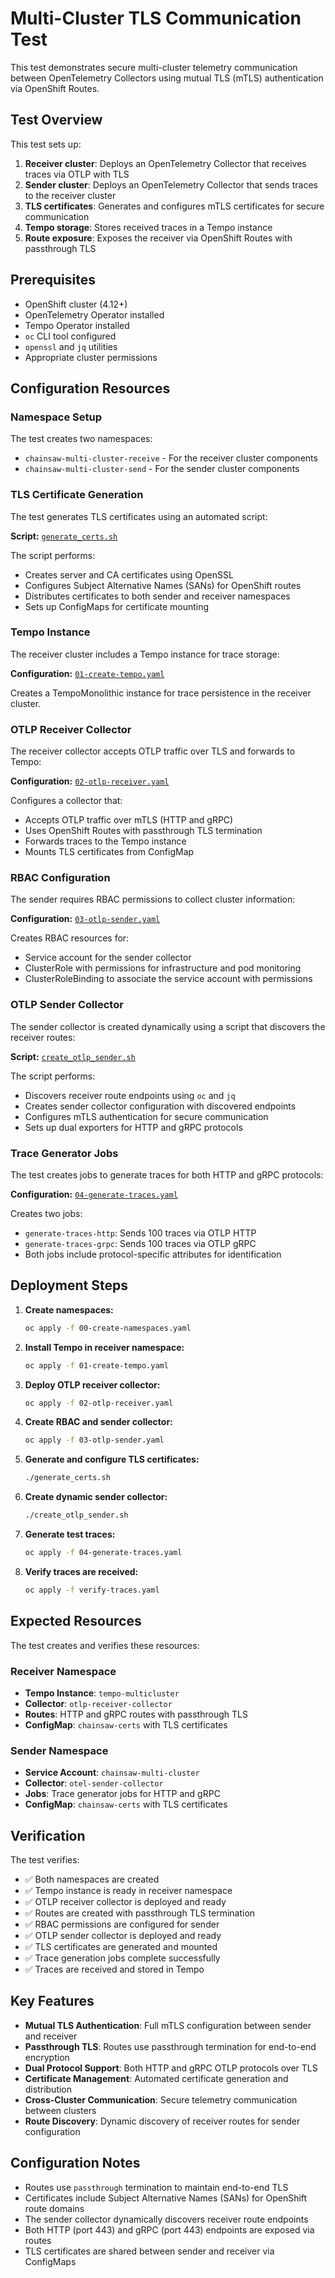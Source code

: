 # Multi-Cluster TLS Communication Test

This test demonstrates secure multi-cluster telemetry communication between OpenTelemetry Collectors using mutual TLS (mTLS) authentication via OpenShift Routes.

## Test Overview

This test sets up:
1. **Receiver cluster**: Deploys an OpenTelemetry Collector that receives traces via OTLP with TLS
2. **Sender cluster**: Deploys an OpenTelemetry Collector that sends traces to the receiver cluster
3. **TLS certificates**: Generates and configures mTLS certificates for secure communication
4. **Tempo storage**: Stores received traces in a Tempo instance
5. **Route exposure**: Exposes the receiver via OpenShift Routes with passthrough TLS

## Prerequisites

- OpenShift cluster (4.12+)
- OpenTelemetry Operator installed
- Tempo Operator installed
- `oc` CLI tool configured
- `openssl` and `jq` utilities
- Appropriate cluster permissions

## Configuration Resources

### Namespace Setup

The test creates two namespaces:
- `chainsaw-multi-cluster-receive` - For the receiver cluster components
- `chainsaw-multi-cluster-send` - For the sender cluster components

### TLS Certificate Generation

The test generates TLS certificates using an automated script:

**Script:** [`generate_certs.sh`](./generate_certs.sh)

The script performs:
- Creates server and CA certificates using OpenSSL
- Configures Subject Alternative Names (SANs) for OpenShift routes
- Distributes certificates to both sender and receiver namespaces
- Sets up ConfigMaps for certificate mounting

### Tempo Instance

The receiver cluster includes a Tempo instance for trace storage:

**Configuration:** [`01-create-tempo.yaml`](./01-create-tempo.yaml)

Creates a TempoMonolithic instance for trace persistence in the receiver cluster.

### OTLP Receiver Collector

The receiver collector accepts OTLP traffic over TLS and forwards to Tempo:

**Configuration:** [`02-otlp-receiver.yaml`](./02-otlp-receiver.yaml)

Configures a collector that:
- Accepts OTLP traffic over mTLS (HTTP and gRPC)
- Uses OpenShift Routes with passthrough TLS termination
- Forwards traces to the Tempo instance
- Mounts TLS certificates from ConfigMap

### RBAC Configuration

The sender requires RBAC permissions to collect cluster information:

**Configuration:** [`03-otlp-sender.yaml`](./03-otlp-sender.yaml)

Creates RBAC resources for:
- Service account for the sender collector
- ClusterRole with permissions for infrastructure and pod monitoring
- ClusterRoleBinding to associate the service account with permissions

### OTLP Sender Collector

The sender collector is created dynamically using a script that discovers the receiver routes:

**Script:** [`create_otlp_sender.sh`](./create_otlp_sender.sh)

The script performs:
- Discovers receiver route endpoints using `oc` and `jq`
- Creates sender collector configuration with discovered endpoints
- Configures mTLS authentication for secure communication
- Sets up dual exporters for HTTP and gRPC protocols

### Trace Generator Jobs

The test creates jobs to generate traces for both HTTP and gRPC protocols:

**Configuration:** [`04-generate-traces.yaml`](./04-generate-traces.yaml)

Creates two jobs:
- `generate-traces-http`: Sends 100 traces via OTLP HTTP
- `generate-traces-grpc`: Sends 100 traces via OTLP gRPC
- Both jobs include protocol-specific attributes for identification

## Deployment Steps

1. **Create namespaces:**
   ```bash
   oc apply -f 00-create-namespaces.yaml
   ```

2. **Install Tempo in receiver namespace:**
   ```bash
   oc apply -f 01-create-tempo.yaml
   ```

3. **Deploy OTLP receiver collector:**
   ```bash
   oc apply -f 02-otlp-receiver.yaml
   ```

4. **Create RBAC and sender collector:**
   ```bash
   oc apply -f 03-otlp-sender.yaml
   ```

5. **Generate and configure TLS certificates:**
   ```bash
   ./generate_certs.sh
   ```

6. **Create dynamic sender collector:**
   ```bash
   ./create_otlp_sender.sh
   ```

7. **Generate test traces:**
   ```bash
   oc apply -f 04-generate-traces.yaml
   ```

8. **Verify traces are received:**
   ```bash
   oc apply -f verify-traces.yaml
   ```

## Expected Resources

The test creates and verifies these resources:

### Receiver Namespace
- **Tempo Instance**: `tempo-multicluster`
- **Collector**: `otlp-receiver-collector`
- **Routes**: HTTP and gRPC routes with passthrough TLS
- **ConfigMap**: `chainsaw-certs` with TLS certificates

### Sender Namespace
- **Service Account**: `chainsaw-multi-cluster`
- **Collector**: `otel-sender-collector`
- **Jobs**: Trace generator jobs for HTTP and gRPC
- **ConfigMap**: `chainsaw-certs` with TLS certificates

## Verification

The test verifies:
- ✅ Both namespaces are created
- ✅ Tempo instance is ready in receiver namespace
- ✅ OTLP receiver collector is deployed and ready
- ✅ Routes are created with passthrough TLS termination
- ✅ RBAC permissions are configured for sender
- ✅ OTLP sender collector is deployed and ready
- ✅ TLS certificates are generated and mounted
- ✅ Trace generation jobs complete successfully
- ✅ Traces are received and stored in Tempo

## Key Features

- **Mutual TLS Authentication**: Full mTLS configuration between sender and receiver
- **Passthrough TLS**: Routes use passthrough termination for end-to-end encryption
- **Dual Protocol Support**: Both HTTP and gRPC OTLP protocols over TLS
- **Certificate Management**: Automated certificate generation and distribution
- **Cross-Cluster Communication**: Secure telemetry communication between clusters
- **Route Discovery**: Dynamic discovery of receiver routes for sender configuration

## Configuration Notes

- Routes use `passthrough` termination to maintain end-to-end TLS
- Certificates include Subject Alternative Names (SANs) for OpenShift route domains
- The sender collector dynamically discovers receiver route endpoints
- Both HTTP (port 443) and gRPC (port 443) endpoints are exposed via routes
- TLS certificates are shared between sender and receiver via ConfigMaps 